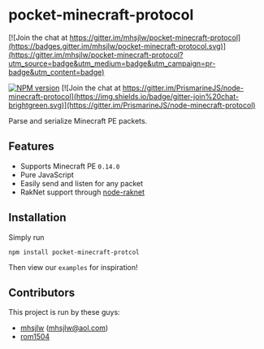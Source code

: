 pocket-minecraft-protocol
=========================

[![Join the chat at https://gitter.im/mhsjlw/pocket-minecraft-protocol](https://badges.gitter.im/mhsjlw/pocket-minecraft-protocol.svg)](https://gitter.im/mhsjlw/pocket-minecraft-protocol?utm_source=badge&utm_medium=badge&utm_campaign=pr-badge&utm_content=badge)

[![NPM version](https://img.shields.io/npm/v/pocket-minecraft-protocol.svg)](http://npmjs.com/package/pocket-minecraft-protocol)
[![Join the chat at https://gitter.im/PrismarineJS/node-minecraft-protocol](https://img.shields.io/badge/gitter-join%20chat-brightgreen.svg)](https://gitter.im/PrismarineJS/node-minecraft-protocol)

Parse and serialize Minecraft PE packets.

## Features

  * Supports Minecraft PE `0.14.0`
  * Pure JavaScript
  * Easily send and listen for any packet
  * RakNet support through [node-raknet](https://github.com/mhsjlw/node-raknet)

## Installation
Simply run

    npm install pocket-minecraft-protcol

Then view our `examples` for inspiration!

## Contributors
This project is run by these guys:

  - [mhsjlw](https://github.com/mhsjlw) ([mhsjlw@aol.com](mailto:mhsjlw@aol.com))
  - [rom1504](https://github.com/rom1504)
